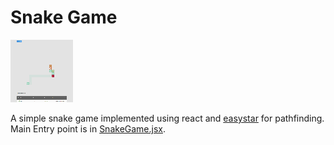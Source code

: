 # Snake Game

![demo](../../data/snake.gif)

A simple snake game implemented using react and [easystar](https://github.com/prettymuchbryce/easystarjs) for pathfinding.
Main Entry point is in [SnakeGame.jsx](./SnakeGame.js).

